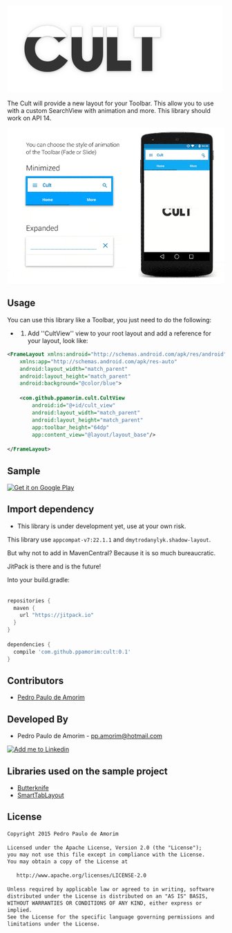 ![Logo 1][10]

The Cult will provide a new layout for your Toolbar. This allow you to use with a custom SearchView with animation and more.
This library should work on API 14.

![Demo 1][11]

Usage
-----

You can use this library like a Toolbar, you just need to do the following:

* 1. Add ''CultView'' view to your root layout and add a reference for your
layout, look like:

```xml
<FrameLayout xmlns:android="http://schemas.android.com/apk/res/android"
    xmlns:app="http://schemas.android.com/apk/res-auto"
    android:layout_width="match_parent"
    android:layout_height="match_parent"
    android:background="@color/blue">

    <com.github.ppamorim.cult.CultView
        android:id="@+id/cult_view"
        android:layout_width="match_parent"
        android:layout_height="match_parent"
        app:toolbar_height="64dp"
        app:content_view="@layout/layout_base"/>

</FrameLayout>
```

Sample
------

<a href="https://play.google.com/store/apps/details?id=com.github.ppamorim.sample.cult">
  <img alt="Get it on Google Play"
       src="https://developer.android.com/images/brand/en_generic_rgb_wo_60.png" />
</a>

Import dependency
--------------------------------

* This library is under development yet, use at your own risk.

This library use `appcompat-v7:22.1.1` and `dmytrodanylyk.shadow-layout`.

But why not to add in MavenCentral?
Because it is so much bureaucratic.

JitPack is there and is the future!

Into your build.gradle:

```groovy

repositories {
  maven {
    url "https://jitpack.io"
  }
}

dependencies {
  compile 'com.github.ppamorim:cult:0.1'
}
```

Contributors
------------

* [Pedro Paulo de Amorim][3]

Developed By
------------

* Pedro Paulo de Amorim - <pp.amorim@hotmail.com>

<a href="https://www.linkedin.com/profile/view?id=185411359">
  <img alt="Add me to Linkedin" src="http://imageshack.us/a/img41/7877/smallld.png" />
</a>

Libraries used on the sample project
------------------------------------

* [Butterknife][5]
* [SmartTabLayout][6]

License
-------

    Copyright 2015 Pedro Paulo de Amorim

    Licensed under the Apache License, Version 2.0 (the "License");
    you may not use this file except in compliance with the License.
    You may obtain a copy of the License at

       http://www.apache.org/licenses/LICENSE-2.0

    Unless required by applicable law or agreed to in writing, software
    distributed under the License is distributed on an "AS IS" BASIS,
    WITHOUT WARRANTIES OR CONDITIONS OF ANY KIND, either express or implied.
    See the License for the specific language governing permissions and
    limitations under the License.

[3]: https://github.com/ppamorim/
[5]: https://github.com/JakeWharton/butterknife
[6]: https://github.com/ogaclejapan/SmartTabLayout
[10]: ./art/logo.png
[11]: ./art/cult_app_big.gif
